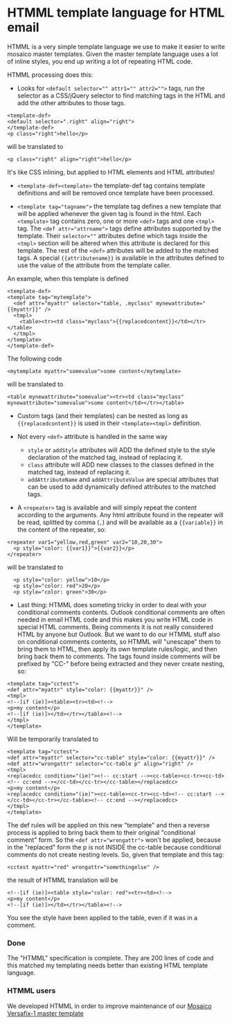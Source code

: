 # HTMML template language for HTML email

HTMML is a very simple template language we use to make it easier to write mosaico master templates. Given the master template language uses a lot of inline styles, you end up writing a lot of repeating HTML code.

HTMML processing does this:

- Looks for ```<default selector="" attr1="" attr2="">``` tags, run the selector as a CSS/jQuery selector to find matching tags in the HTML and add the other attributes to those tags.

```
<template-def>
<default selector=".right" align="right">
</template-def>
<p class="right">hello</p>
```
will be translated to
```
<p class="right" align="right">hello</p>
```
It's like CSS inlining, but applied to HTML elements and HTML attributes!

- ```<template-def><template>``` the template-def tag contains template definitions and will be removed once template have been processed.

- ```<template tag="tagname">``` the template tag defines a new template that will be applied whenever the given tag is found in the html. Each ```<template>``` tag contains zero, one or more ```<def>``` tags and one ```<tmpl>``` tag. The ```<def attr="attrname">``` tags define attributes supported by the template. Their ```selector=""``` attributes define which tags inside the ```<tmpl>``` section will be altered when this attribute is declared for this template. The rest of the ```<def>``` attributes will be added to the matched tags. A special ```{{attributename}}``` is available in the attributes defined to use the value of the attribute from the template caller.

An example, when this template is defined
```
<template-def>
<template tag="mytemplate">
  <def attr="myattr" selector="table, .myclass" mynewattribute="{{myattr}}" />
  <tmpl>
  	<table><tr><td class="myclass">{{replacedcontent}}</td></tr></table>
  </tmpl>
</template>
</template-def>
```
The following code
```
<mytemplate myattr="somevalue">some content</mytemplate>
```
will be translated to
```
<table mynewattribute="somevalue"><tr><td class="myclass" mynewattribute="somevalue">some content</td></tr></table>
```

- Custom tags (and their templates) can be nested as long as ```{{replacedcontent}}``` is used in their ```<template><tmpl>``` definition.

- Not every ```<def>``` attribute is handled in the same way
	- ```style``` or ```addStyle``` attributes will ADD the defined style to the style declaration of the matched tag, instead of replacing it.
	- ```class``` attribute will ADD new classes to the classes defined in the matched tag, instead of replacing it.
	- ```addAttributeName``` and ```addAttributeValue``` are special attributes that can be used to add dynamically defined attributes to the matched tags.

- A ```<repeater>``` tag is available and will simply repeat the content according to the arguments. Any html attribute found in the repeater will be read, splitted by comma (```,```) and will be available as a ```{{variable}}``` in the content of the repeater, so:

```
<repeater var1="yellow,red,green" var2="10,20,30">
  <p style="color: {{var1}}">{{var2}}</p>
</repeater>
```
will be translated to
```
  <p style="color: yellow">10</p>
  <p style="color: red">20</p>
  <p style="color: green">30</p>
```

- Last thing: HTMML does someting tricky in order to deal with your conditional comments contents. Outlook conditional comments are often needed in email HTML code and this makes you write HTML code in special HTML comments. Being comments it is not really considered HTML by anyone but Outlook. But we want to do our HTMML stuff also on conditional comments contents, so HTMML will "unescape" them to bring them to HTML, then apply its own template rules/logic, and then bring back them to comments. The tags found inside comments will be prefixed by "CC-" before being extracted and they never create nesting, so:

```
<template tag="cctest">
<def attr="myattr" style="color: {{myattr}}" />
<tmpl>
<!--[if (ie)]><table><tr><td><!-->
<p>my content</p>
<!--[if (ie)]></td></tr></table><!-->
</tmpl>
</template>
```
Will be temporarily translated to 
```
<template tag="cctest">
<def attr="myattr" selector="cc-table" style="color: {{myattr}}" />
<def attr="wrongattr" selector="cc-table p" align="right" />
<tmpl>
<replacedcc condition="(ie)"><!-- cc:start --><cc-table><cc-tr><cc-td><!-- cc:end --></cc-td></cc-tr></cc-table></replacedcc>
<p>my content</p>
<replacedcc condition="(ie)"><cc-table><cc-tr><cc-td><!-- cc:start --></cc-td></cc-tr></cc-table><!-- cc:end --></replacedcc>
</tmpl>
</template>
```
The def rules will be applied on this new "template" and then a reverse process is applied to bring back them to their original "conditional comment" form.
So the ```<def attr="wrongattr">``` won't be applied, because in the "replaced" form the p is not INSIDE the cc-table because conditional comments do not create nesting levels.
So, given that template and this tag:
```
<cctest myattr="red" wrongattr="somethingelse" />
```
the result of HTMML translation will be
```
<!--[if (ie)]><table style="color: red"><tr><td><!-->
<p>my content</p>
<!--[if (ie)]></td></tr></table><!-->
```
You see the style have been applied to the table, even if it was in a comment.

### Done

The "HTMML" specification is complete. They are 200 lines of code and this matched my templating needs better than existing HTML template language.

### HTMML users

We developed HTMML in order to improve maintenance of our [Mosaico Versafix-1 master template](https://github.com/voidlabs/versafix-template)
